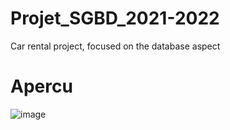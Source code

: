 # Projet_SGBD_2021-2022
Car rental project, focused on the database aspect

# Apercu

![image](https://user-images.githubusercontent.com/37373941/142218840-61663def-1c3e-44a3-948d-2de12988f62f.png)
